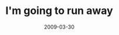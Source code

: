 ---
layout: base.njk
title : 'I&#39;m going to run away' 
view_title : 'I&#39;m going to run away' 
year : '2009' 
date : '2009-03-30' 
img_file : '/drawing/imgoingtorunaway.png' 
html_file : 'imgoingtorunaway' 
next_html : 'areyoulostorincomplete.html' 
year_order : '111' 
permalink : "title/{{html_file}}.html"
---